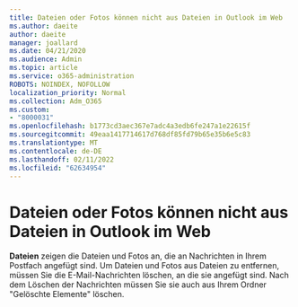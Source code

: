 ```yaml
---
title: Dateien oder Fotos können nicht aus Dateien in Outlook im Web
ms.author: daeite
author: daeite
manager: joallard
ms.date: 04/21/2020
ms.audience: Admin
ms.topic: article
ms.service: o365-administration
ROBOTS: NOINDEX, NOFOLLOW
localization_priority: Normal
ms.collection: Adm_O365
ms.custom:
- "8000031"
ms.openlocfilehash: b1773cd3aec367e7adc4a3edb6fe247a1e22615f
ms.sourcegitcommit: 49eaa1417714617d768df85fd79b65e35b6e5c83
ms.translationtype: MT
ms.contentlocale: de-DE
ms.lasthandoff: 02/11/2022
ms.locfileid: "62634954"
---
```

# <a name="cant-delete-files-or-photos-from-files-in-outlook-on-the-web"></a>Dateien oder Fotos können nicht aus Dateien in Outlook im Web

**Dateien** zeigen die Dateien und Fotos an, die an Nachrichten in Ihrem Postfach angefügt sind. Um Dateien und Fotos aus Dateien zu entfernen, müssen Sie die E-Mail-Nachrichten löschen, an die sie angefügt sind. Nach dem Löschen der Nachrichten müssen Sie sie auch aus Ihrem Ordner "Gelöschte Elemente" löschen.
